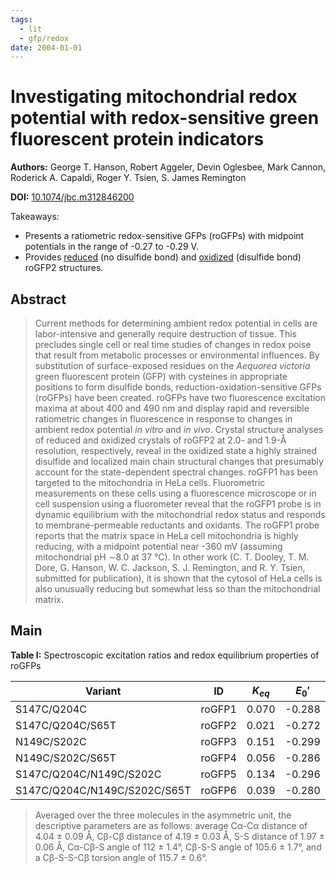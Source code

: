 ```yaml
---
tags:
  - lit
  - gfp/redox
date: 2004-01-01
---
```


# Investigating mitochondrial redox potential with redox-sensitive green fluorescent protein indicators

**Authors:** George T. Hanson, Robert Aggeler, Devin Oglesbee, Mark Cannon, Roderick A. Capaldi, Roger Y. Tsien, S. James Remington

**DOI:** [10.1074/jbc.m312846200](https://doi.org/10.1074/jbc.m312846200)

<!-- more -->

Takeaways:

-   Presents a ratiometric redox-sensitive GFPs (roGFPs) with midpoint potentials in the range of -0.27 to -0.29 V.
-   Provides [reduced](https://www.rcsb.org/structure/1JC0) (no disulfide bond) and [oxidized](https://www.rcsb.org/structure/1JC1) (disulfide bond) roGFP2 structures.

## Abstract

> Current methods for determining ambient redox potential in cells are labor-intensive and generally require destruction of tissue. This precludes single cell or real time studies of changes in redox poise that result from metabolic processes or environmental influences. By substitution of surface-exposed residues on the _Aequorea victoria_ green fluorescent protein (GFP) with cysteines in appropriate positions to form disulfide bonds, reduction-oxidation-sensitive GFPs (roGFPs) have been created. roGFPs have two fluorescence excitation maxima at about 400 and 490 nm and display rapid and reversible ratiometric changes in fluorescence in response to changes in ambient redox potential _in vitro_ and _in vivo_. Crystal structure analyses of reduced and oxidized crystals of roGFP2 at 2.0- and 1.9-Å resolution, respectively, reveal in the oxidized state a highly strained disulfide and localized main chain structural changes that presumably account for the state-dependent spectral changes. roGFP1 has been targeted to the mitochondria in HeLa cells. Fluorometric measurements on these cells using a fluorescence microscope or in cell suspension using a fluorometer reveal that the roGFP1 probe is in dynamic equilibrium with the mitochondrial redox status and responds to membrane-permeable reductants and oxidants. The roGFP1 probe reports that the matrix space in HeLa cell mitochondria is highly reducing, with a midpoint potential near -360 mV (assuming mitochondrial pH ∼8.0 at 37 °C). In other work (C. T. Dooley, T. M. Dore, G. Hanson, W. C. Jackson, S. J. Remington, and R. Y. Tsien, submitted for publication), it is shown that the cytosol of HeLa cells is also unusually reducing but somewhat less so than the mitochondrial matrix.

## Main

**Table I:** Spectroscopic excitation ratios and redox equilibrium properties of roGFPs

| Variant                      | ID     | $K_{eq}$ | $E_0'$ | $\delta$ |
| ---------------------------- | ------ | -------- | ------ | -------- |
| S147C/Q204C                  | roGFP1 | 0.070    | -0.288 | 6.1      |
| S147C/Q204C/S65T             | roGFP2 | 0.021    | -0.272 | 5.8      |
| N149C/S202C                  | roGFP3 | 0.151    | -0.299 | 4.3      |
| N149C/S202C/S65T             | roGFP4 | 0.056    | -0.286 | 2.6      |
| S147C/Q204C/N149C/S202C      | roGFP5 | 0.134    | -0.296 | 7.8      |
| S147C/Q204C/N149C/S202C/S65T | roGFP6 | 0.039    | -0.280 | 5.4      |

> Averaged over the three molecules in the asymmetric unit, the descriptive parameters are as follows: average Cα-Cα distance of 4.04 ± 0.09 Å, Cβ-Cβ distance of 4.19 ± 0.03 Å, S-S distance of 1.97 ± 0.06 Å, Cα-Cβ-S angle of 112 ± 1.4°, Cβ-S-S angle of 105.6 ± 1.7°, and a Cβ-S-S-Cβ torsion angle of 115.7 ± 0.6°.
